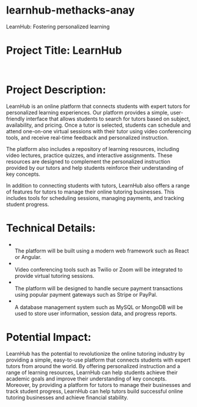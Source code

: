 # learnhub-methacks-anay
LearnHub: Fostering personalized learning 

# Project Title: LearnHub

# <br> Project Description:

LearnHub is an online platform that connects students with expert tutors for personalized learning experiences. Our platform provides a simple, user-friendly interface that allows students to search for tutors based on subject, availability, and pricing. Once a tutor is selected, students can schedule and attend one-on-one virtual sessions with their tutor using video conferencing tools, and receive real-time feedback and personalized instruction.

The platform also includes a repository of learning resources, including video lectures, practice quizzes, and interactive assignments. These resources are designed to complement the personalized instruction provided by our tutors and help students reinforce their understanding of key concepts.

In addition to connecting students with tutors, LearnHub also offers a range of features for tutors to manage their online tutoring businesses. This includes tools for scheduling sessions, managing payments, and tracking student progress.

# Technical Details:
* <br> The platform will be built using a modern web framework such as React or Angular.
* <br> Video conferencing tools such as Twilio or Zoom will be integrated to provide virtual tutoring sessions.
* <br> The platform will be designed to handle secure payment transactions using popular payment gateways such as Stripe or PayPal.
* <br> A database management system such as MySQL or MongoDB will be used to store user information, session data, and progress reports.

# Potential Impact:
LearnHub has the potential to revolutionize the online tutoring industry by providing a simple, easy-to-use platform that connects students with expert tutors from around the world. By offering personalized instruction and a range of learning resources, LearnHub can help students achieve their academic goals and improve their understanding of key concepts. Moreover, by providing a platform for tutors to manage their businesses and track student progress, LearnHub can help tutors build successful online tutoring businesses and achieve financial stability.
